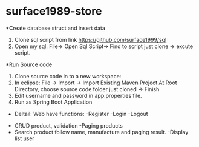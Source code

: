 # surface1989-store
*Create database struct and insert data
1. Clone sql script from link https://github.com/surface1999/sql
2. Open my sql: File-> Open Sql Script-> Find to script just clone -> excute script.

*Run Source code
1. Clone source code in to a new workspace:
2. In eclipse:
  File -> Import -> Import Existing Maven Project
  At Root Directory, choose source code folder just cloned -> Finish 
3. Edit username and password in app.properties file.
4. Run as Spring Boot Application

* Deltail:
Web have functions:
-Register
-Login
-Logout
- CRUD product, validation
-Paging products
- Search product follow name, manufacture and paging result.
-Display list user
